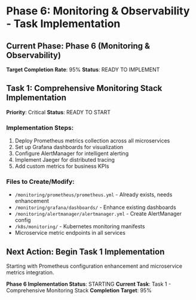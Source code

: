 # Phase 6: Monitoring & Observability - Task Implementation

## Current Phase: Phase 6 (Monitoring & Observability)
**Target Completion Rate**: 95%
**Status**: READY TO IMPLEMENT

## Task 1: Comprehensive Monitoring Stack Implementation
**Priority**: Critical
**Status**: READY TO START

### Implementation Steps:
1. Deploy Prometheus metrics collection across all microservices
2. Set up Grafana dashboards for visualization
3. Configure AlertManager for intelligent alerting
4. Implement Jaeger for distributed tracing
5. Add custom metrics for business KPIs

### Files to Create/Modify:
- `/monitoring/prometheus/prometheus.yml` - Already exists, needs enhancement
- `/monitoring/grafana/dashboards/` - Enhance existing dashboards
- `/monitoring/alertmanager/alertmanager.yml` - Create AlertManager config
- `/k8s/monitoring/` - Kubernetes monitoring manifests
- Microservice metric endpoints in all services

## Next Action: Begin Task 1 Implementation
Starting with Prometheus configuration enhancement and microservice metrics integration.

**Phase 6 Implementation Status**: STARTING
**Current Task**: Task 1 - Comprehensive Monitoring Stack
**Completion Target**: 95%
